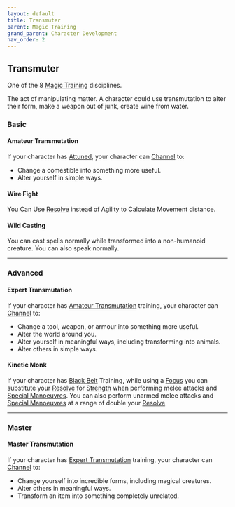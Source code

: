 ```yaml
---
layout: default
title: Transmuter
parent: Magic Training
grand_parent: Character Development
nav_order: 2
---
```

## Transmuter
One of the 8 [Magic Training](Magic-Training) disciplines.

The act of manipulating matter. A character could use transmutation to alter their form, make a weapon out of junk, create wine from water.

### Basic
#### Amateur Transmutation
If your character has [Attuned](Magic-Training#Attuned), your character can [Channel](Channel) to:
* Change a comestible into something more useful. 
* Alter yourself in simple ways.

#### Wire Fight
You Can Use [Resolve](Stats#Resolve) instead of Agility to Calculate Movement distance.

#### Wild Casting
You can cast spells normally while transformed into a non-humanoid creature. You can also speak normally.

---
### Advanced

#### Expert Transmutation
If your character has [Amateur Transmutation](#Amateur%20Transmutation) training, your character can [Channel](Channel) to:
* Change a tool, weapon, or armour into something more useful. 
* Alter the world around you.
* Alter yourself in meaningful ways, including transforming into animals. 
* Alter others in simple ways.

#### Kinetic Monk
If your character has [Black Belt](Pugilist#Black%20Belt) Training, while using a [Focus](Example-Gear#Focus) you can substitute your [Resolve](Stats#Resolve) for [Strength](Stats#Strength) when performing melee attacks and [Special Manoeuvres](Combat#Special%20Manoeuvres). You can also perform unarmed melee attacks and [Special Manoeuvres](Combat#Special%20Manoeuvres) at a range of double your [Resolve](Stats#Resolve)

---
### Master

#### Master Transmutation
If your character has [Expert Transmutation](#Expert%20Transmutation) training, your character can [Channel](Channel) to:

* Change yourself into incredible forms, including magical creatures.
* Alter others in meaningful ways. 
* Transform an item into something completely unrelated.
